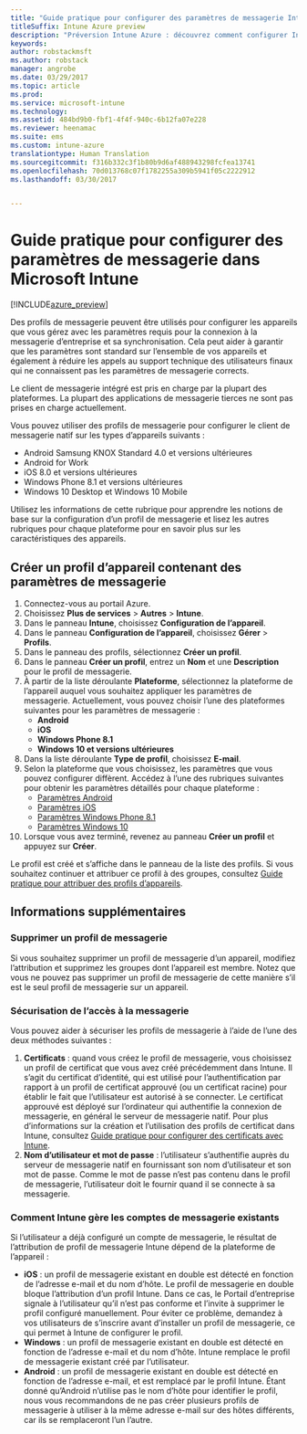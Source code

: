```yaml
---
title: "Guide pratique pour configurer des paramètres de messagerie Intune"
titleSuffix: Intune Azure preview
description: "Préversion Intune Azure : découvrez comment configurer Intune pour créer des connexions à la messagerie d’entreprise sur les appareils que vous gérez."
keywords: 
author: robstackmsft
ms.author: robstack
manager: angrobe
ms.date: 03/29/2017
ms.topic: article
ms.prod: 
ms.service: microsoft-intune
ms.technology: 
ms.assetid: 484bd9b0-fbf1-4f4f-940c-6b12fa07e228
ms.reviewer: heenamac
ms.suite: ems
ms.custom: intune-azure
translationtype: Human Translation
ms.sourcegitcommit: f316b332c3f1b80b9d6af488943298fcfea13741
ms.openlocfilehash: 70d013768c07f1782255a309b5941f05c2222912
ms.lasthandoff: 03/30/2017


---
```


# <a name="how-to-configure-email-settings-in-microsoft-intune"></a>Guide pratique pour configurer des paramètres de messagerie dans Microsoft Intune

[!INCLUDE[azure_preview](../includes/azure_preview.md)]

Des profils de messagerie peuvent être utilisés pour configurer les appareils que vous gérez avec les paramètres requis pour la connexion à la messagerie d’entreprise et sa synchronisation. Cela peut aider à garantir que les paramètres sont standard sur l’ensemble de vos appareils et également à réduire les appels au support technique des utilisateurs finaux qui ne connaissent pas les paramètres de messagerie corrects.

Le client de messagerie intégré est pris en charge par la plupart des plateformes. La plupart des applications de messagerie tierces ne sont pas prises en charge actuellement.

Vous pouvez utiliser des profils de messagerie pour configurer le client de messagerie natif sur les types d’appareils suivants :

- Android Samsung KNOX Standard 4.0 et versions ultérieures
- Android for Work
- iOS 8.0 et versions ultérieures
- Windows Phone 8.1 et versions ultérieures
- Windows 10 Desktop et Windows 10 Mobile

Utilisez les informations de cette rubrique pour apprendre les notions de base sur la configuration d’un profil de messagerie et lisez les autres rubriques pour chaque plateforme pour en savoir plus sur les caractéristiques des appareils.

## <a name="create-a-device-profile-containing-email-settings"></a>Créer un profil d’appareil contenant des paramètres de messagerie

1. Connectez-vous au portail Azure.
2. Choisissez **Plus de services** > **Autres** > **Intune**.
3. Dans le panneau **Intune**, choisissez **Configuration de l’appareil**.
2. Dans le panneau **Configuration de l’appareil**, choisissez **Gérer** > **Profils**.
3. Dans le panneau des profils, sélectionnez **Créer un profil**.
4. Dans le panneau **Créer un profil**, entrez un **Nom** et une **Description** pour le profil de messagerie.
5. À partir de la liste déroulante **Plateforme**, sélectionnez la plateforme de l’appareil auquel vous souhaitez appliquer les paramètres de messagerie. Actuellement, vous pouvez choisir l’une des plateformes suivantes pour les paramètres de messagerie :
    - **Android**
    - **iOS**
    - **Windows Phone 8.1**
    - **Windows 10 et versions ultérieures**
6. Dans la liste déroulante **Type de profil**, choisissez **E-mail**.
7. Selon la plateforme que vous choisissez, les paramètres que vous pouvez configurer diffèrent. Accédez à l’une des rubriques suivantes pour obtenir les paramètres détaillés pour chaque plateforme :
    - [Paramètres Android](email-profile-settings-for-android.md)
    - [Paramètres iOS](email-profile-settings-for-ios.md)
    - [Paramètres Windows Phone 8.1](email-profile-settings-for-windows-phone-8-1.md)
    - [Paramètres Windows 10](email-profile-settings-for-windows-10.md)
8. Lorsque vous avez terminé, revenez au panneau **Créer un profil** et appuyez sur **Créer**.

Le profil est créé et s’affiche dans le panneau de la liste des profils.
Si vous souhaitez continuer et attribuer ce profil à des groupes, consultez [Guide pratique pour attribuer des profils d’appareils](how-to-assign-device-profiles.md).

## <a name="further-information"></a>Informations supplémentaires

### <a name="remove-an-email-profile"></a>Supprimer un profil de messagerie

Si vous souhaitez supprimer un profil de messagerie d’un appareil, modifiez l’attribution et supprimez les groupes dont l’appareil est membre. Notez que vous ne pouvez pas supprimer un profil de messagerie de cette manière s’il est le seul profil de messagerie sur un appareil.

### <a name="securing-email-access"></a>Sécurisation de l’accès à la messagerie

Vous pouvez aider à sécuriser les profils de messagerie à l’aide de l’une des deux méthodes suivantes :

1. **Certificats** : quand vous créez le profil de messagerie, vous choisissez un profil de certificat que vous avez créé précédemment dans Intune. Il s’agit du certificat d’identité, qui est utilisé pour l’authentification par rapport à un profil de certificat approuvé (ou un certificat racine) pour établir le fait que l’utilisateur est autorisé à se connecter. Le certificat approuvé est déployé sur l’ordinateur qui authentifie la connexion de messagerie, en général le serveur de messagerie natif.
Pour plus d’informations sur la création et l’utilisation des profils de certificat dans Intune, consultez [Guide pratique pour configurer des certificats avec Intune](/intune-azure/configure-devices/how-to-configure-certificates).
2. **Nom d’utilisateur et mot de passe** : l’utilisateur s’authentifie auprès du serveur de messagerie natif en fournissant son nom d’utilisateur et son mot de passe.
Comme le mot de passe n’est pas contenu dans le profil de messagerie, l’utilisateur doit le fournir quand il se connecte à sa messagerie.


### <a name="how-intune-handles-existing-email-accounts"></a>Comment Intune gère les comptes de messagerie existants

Si l’utilisateur a déjà configuré un compte de messagerie, le résultat de l’attribution de profil de messagerie Intune dépend de la plateforme de l’appareil :

- **iOS** : un profil de messagerie existant en double est détecté en fonction de l’adresse e-mail et du nom d’hôte. Le profil de messagerie en double bloque l’attribution d’un profil Intune. Dans ce cas, le Portail d’entreprise signale à l’utilisateur qu’il n’est pas conforme et l’invite à supprimer le profil configuré manuellement. Pour éviter ce problème, demandez à vos utilisateurs de s’inscrire avant d’installer un profil de messagerie, ce qui permet à Intune de configurer le profil.
- **Windows** : un profil de messagerie existant en double est détecté en fonction de l’adresse e-mail et du nom d’hôte. Intune remplace le profil de messagerie existant créé par l’utilisateur.
- **Android** : un profil de messagerie existant en double est détecté en fonction de l’adresse e-mail, et est remplacé par le profil Intune.
Étant donné qu’Android n’utilise pas le nom d’hôte pour identifier le profil, nous vous recommandons de ne pas créer plusieurs profils de messagerie à utiliser à la même adresse e-mail sur des hôtes différents, car ils se remplaceront l’un l’autre.

